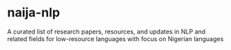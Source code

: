 # naija-nlp
A curated list of research papers, resources, and updates in NLP and related fields for low-resource languages with focus on Nigerian languages
